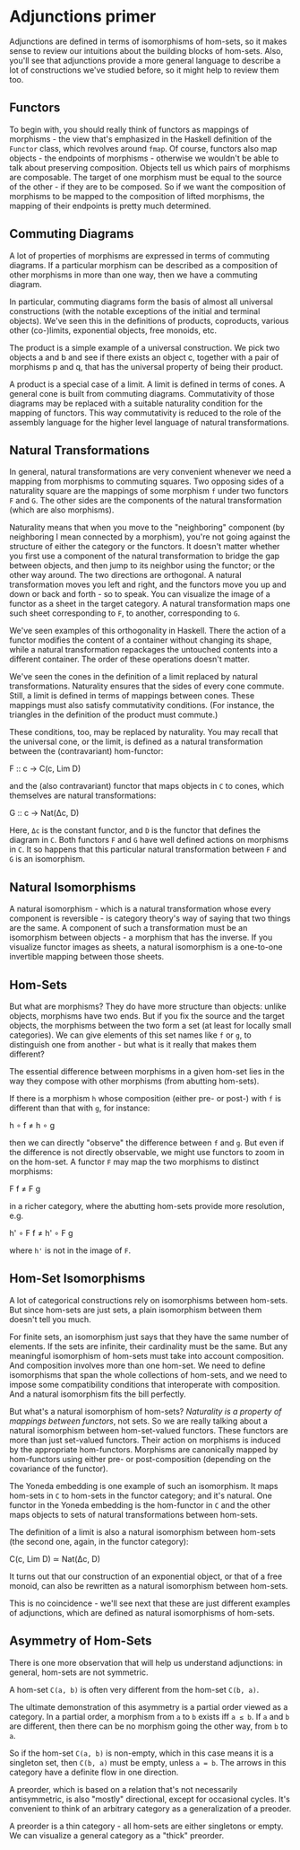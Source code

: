 # Adjunctions primer

Adjunctions are defined in terms of isomorphisms of hom-sets, so it makes sense to review our intuitions about the building blocks of hom-sets. Also, you'll see that adjunctions provide a more general language to describe a lot of constructions we've studied before, so it might help to review them too.

## Functors

To begin with, you should really think of functors as mappings of morphisms - the view that's emphasized in the Haskell definition of the `Functor` class, which revolves around `fmap`. Of course, functors also map objects - the endpoints of morphisms - otherwise we wouldn't be able to talk about preserving composition. Objects tell us which pairs of morphisms are composable. The target of one morphism must be equal to the source of the other - if they are to be composed. So if we want the composition of morphisms to be mapped to the composition of lifted morphisms, the mapping of their endpoints is pretty much determined.

## Commuting Diagrams

A lot of properties of morphisms are expressed in terms of commuting diagrams. If a particular morphism can be described as a composition of other morphisms in more than one way, then we have a commuting diagram.

In particular, commuting diagrams form the basis of almost all universal constructions (with the notable exceptions of the initial and terminal objects). We've seen this in the definitions of products, coproducts, various other (co-)limits, exponential objects, free monoids, etc.

The product is a simple example of a universal construction. We pick two objects a and b and see if there exists an object c, together with a pair of morphisms p and q, that has the universal property of being their product.

A product is a special case of a limit. A limit is defined in terms of cones. A general cone is built from commuting diagrams. Commutativity of those diagrams may be replaced with a suitable naturality condition for the mapping of functors. This way commutativity is reduced to the role of the assembly language for the higher level language of natural transformations.

## Natural Transformations

In general, natural transformations are very convenient whenever we need a mapping from morphisms to commuting squares. Two opposing sides of a naturality square are the mappings of some morphism `f` under two functors `F` and `G`. The other sides are the components of the natural transformation (which are also morphisms).

Naturality means that when you move to the "neighboring" component (by neighboring I mean connected by a morphism), you're not going against the structure of either the category or the functors. It doesn't matter whether you first use a component of the natural transformation to bridge the gap between objects, and then jump to its neighbor using the functor; or the other way around. The two directions are orthogonal. A natural transformation moves you left and right, and the functors move you up and down or back and forth - so to speak. You can visualize the image of a functor as a sheet in the target category. A natural transformation maps one such sheet corresponding to `F`, to another, corresponding to `G`.

We've seen examples of this orthogonality in Haskell. There the action of a functor modifies the content of a container without changing its shape, while a natural transformation repackages the untouched contents into a different container. The order of these operations doesn't matter.

We've seen the cones in the definition of a limit replaced by natural transformations. Naturality ensures that the sides of every cone commute. Still, a limit is defined in terms of mappings between cones. These mappings must also satisfy commutativity conditions. (For instance, the triangles in the definition of the product must commute.)

These conditions, too, may be replaced by naturality. You may recall that the universal cone, or the limit, is defined as a natural transformation between the (contravariant) hom-functor:

F :: c -> C(c, Lim D)

and the (also contravariant) functor that maps objects in `C` to cones, which themselves are natural transformations:

G :: c -> Nat(Δc, D)

Here, `Δc` is the constant functor, and `D` is the functor that defines the diagram in `C`. Both functors `F` and `G` have well defined actions on morphisms in `C`. It so happens that this particular natural transformation between `F` and `G` is an isomorphism.

## Natural Isomorphisms

A natural isomorphism - which is a natural transformation whose every component is reversible - is category theory's way of saying that two things are the same. A component of such a transformation must be an isomorphism between objects - a morphism that has the inverse. If you visualize functor images as sheets, a natural isomorphism is a one-to-one invertible mapping between those sheets.

## Hom-Sets

But what are morphisms? They do have more structure than objects: unlike objects, morphisms have two ends. But if you fix the source and the target objects, the morphisms between the two form a set (at least for locally small categories). We can give elements of this set names like `f` or `g`, to distinguish one from another - but what is it really that makes them different?

The essential difference between morphisms in a given hom-set lies in the way they compose with other morphisms (from abutting hom-sets).

If there is a morphism `h` whose composition (either pre- or post-) with `f` is different than that with `g`, for instance:

h ∘ f ≠ h ∘ g

then we can directly "observe" the difference between `f` and `g`. But even if the difference is not directly observable, we might use functors to zoom in on the hom-set. A functor `F` may map the two morphisms to distinct morphisms:

F f ≠ F g

in a richer category, where the abutting hom-sets provide more resolution, e.g.

h' ∘ F f ≠ h' ∘ F g

where `h'` is not in the image of `F`.

## Hom-Set Isomorphisms

A lot of categorical constructions rely on isomorphisms between hom-sets. But since hom-sets are just sets, a plain isomorphism between them doesn't tell you much.

For finite sets, an isomorphism just says that they have the same number of elements. If the sets are infinite, their cardinality must be the same. But any meaningful isomorphism of hom-sets must take into account composition. And composition involves more than one hom-set. We need to define isomorphisms that span the whole collections of hom-sets, and we need to impose some compatibility conditions that interoperate with composition. And a natural isomorphism fits the bill perfectly.

But what's a natural isomorphism of hom-sets? *Naturality is a property of mappings between functors*, not sets. So we are really talking about a natural isomorphism between hom-set-valued functors. These functors are more than just set-valued functors. Their action on morphisms is induced by the appropriate hom-functors. Morphisms are canonically mapped by hom-functors using either pre- or post-composition (depending on the covariance of the functor).

The Yoneda embedding is one example of such an isomorphism. It maps hom-sets in `C` to hom-sets in the functor category; and it's natural. One functor in the Yoneda embedding is the hom-functor in `C` and the other maps objects to sets of natural transformations between hom-sets.

The definition of a limit is also a natural isomorphism between hom-sets (the second one, again, in the functor category):

C(c, Lim D) ≃ Nat(Δc, D)

It turns out that our construction of an exponential object, or that of a free monoid, can also be rewritten as a natural isomorphism between hom-sets.

This is no coincidence - we'll see next that these are just different examples of adjunctions, which are defined as natural isomorphisms of hom-sets.

## Asymmetry of Hom-Sets

There is one more observation that will help us understand adjunctions: in general, hom-sets are not symmetric.

A hom-set `C(a, b)` is often very different from the hom-set `C(b, a)`.

The ultimate demonstration of this asymmetry is a partial order viewed as a category. In a partial order, a morphism from `a` to `b` exists iff `a ≤ b`. If `a` and `b` are different, then there can be no morphism going the other way, from `b` to `a`.

So if the hom-set `C(a, b)` is non-empty, which in this case means it is a singleton set, then `C(b, a)` must be empty, unless `a = b`. The arrows in this category have a definite flow in one direction.

A preorder, which is based on a relation that's not necessarily antisymmetric, is also "mostly" directional, except for occasional cycles. It's convenient to think of an arbitrary category as a generalization of a preoder.

A preorder is a thin category - all hom-sets are either singletons or empty. We can visualize a general category as a "thick" preorder.
